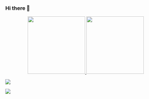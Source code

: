 ### Hi there 👋

<!--
**RafaelAlves93/RafaelAlves93** is a ✨ _special_ ✨ repository because its `README.md` (this file) appears on your GitHub profile.

Here are some ideas to get you started:

- 🔭 I’m currently working on ...
- 🌱 I’m currently learning ...
- 👯 I’m looking to collaborate on ...
- 🤔 I’m looking for help with ...
- 💬 Ask me about ...
- 📫 How to reach me: ...
- 😄 Pronouns: ...
- ⚡ Fun fact: ...
-->


 <div align="center">
  <a href="https://github.com/RafaelAlves93">
  <img height="180em" src="https://github-readme-stats.vercel.app/api?username=RafaelAlves93&show_icons=true&theme=dracula&include_all_commits=true&count_private=true"/>
  <img height="180em" src="https://github-readme-stats.vercel.app/api/top-langs/?username=RafaelAlves93&layout=compact&langs_count=7&theme=dracula"/>
</div>

<a href="https://www.github.com/RafaelAlves93" target="_blank" rel="noreferrer"><img
src="https://img.shields.io/github/followers/RafaelAlves93?logo=github&style=for-the-badge&color=0891b2&labelColor=1c1917" /></a>

<img src="https://github-readme-stats.vercel.app/api?username=RafaelAlves93&&show_icons=true&title_color=ffffff&icon_color=bb2acf&text_color=9f9f9f&bg_color=151515">
